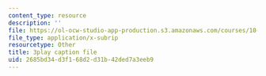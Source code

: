 ```yaml
---
content_type: resource
description: ''
file: https://ol-ocw-studio-app-production.s3.amazonaws.com/courses/10-34-numerical-methods-applied-to-chemical-engineering-fall-2015/2685bd34d3f168d2d31b42ded7a3eeb9_xE9IGS-_6zo.srt
file_type: application/x-subrip
resourcetype: Other
title: 3play caption file
uid: 2685bd34-d3f1-68d2-d31b-42ded7a3eeb9
---
```

